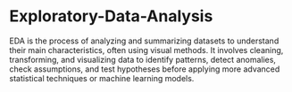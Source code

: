 # Exploratory-Data-Analysis
EDA is the process of analyzing and summarizing datasets to understand their main characteristics, often using visual methods. It involves cleaning, transforming, and visualizing data to identify patterns, detect anomalies, check assumptions, and test hypotheses before applying more advanced statistical techniques or machine learning models.
